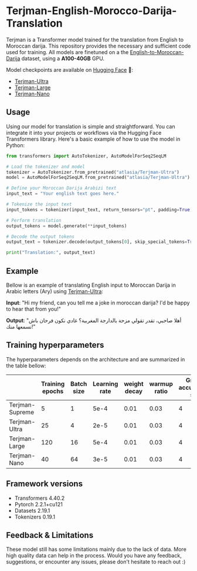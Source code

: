 # Terjman-English-Morocco-Darija-Translation

Terjman is a Transformer model trained for the translation from English to Moroccan darija.
This repository provides the necessary and sufficient code used for training.
All models are finetuned on a the [English-to-Moroccan-Darija](BounharAbdelaziz/English-to-Moroccan-Darija) dataset, using a **A100-40GB** GPU. 

Model checkpoints are available on [Hugging Face](https://huggingface.co/atlasia) 🤗:

- [Terjman-Ultra](https://huggingface.co/atlasia/Terjman-Ultra)
- [Terjman-Large](https://huggingface.co/spaces/atlasia/Terjman-Large-v2)
- [Terjman-Nano](https://huggingface.co/atlasia/Terjman-Nano) 

## Usage

Using our model for translation is simple and straightforward. 
You can integrate it into your projects or workflows via the Hugging Face Transformers library. 
Here's a basic example of how to use the model in Python:

```python
from transformers import AutoTokenizer, AutoModelForSeq2SeqLM

# Load the tokenizer and model
tokenizer = AutoTokenizer.from_pretrained("atlasia/Terjman-Ultra")
model = AutoModelForSeq2SeqLM.from_pretrained("atlasia/Terjman-Ultra")

# Define your Moroccan Darija Arabizi text
input_text = "Your english text goes here."

# Tokenize the input text
input_tokens = tokenizer(input_text, return_tensors="pt", padding=True, truncation=True)

# Perform translation
output_tokens = model.generate(**input_tokens)

# Decode the output tokens
output_text = tokenizer.decode(output_tokens[0], skip_special_tokens=True)

print("Translation:", output_text)
```

## Example

Bellow is an example of translating English input to Moroccan Darija in Arabic letters (Ary) using [Terjman-Ultra](https://huggingface.co/atlasia/Terjman-Ultra):

**Input**: "Hi my friend, can you tell me a joke in moroccan darija? I'd be happy to hear that from you!"

**Output**: "أهلا صاحبي، تقدر تقولي مزحة بالدارجة المغربية؟ غادي نكون فرحان باش نسمعها منك!"

## Training hyperparameters

The hyperparameters depends on the architecture and are summarized in the table bellow:

|                 | Training epochs | Batch size | Learning rate | weight decay | warmup ratio | Gradient accumulation steps | Gradient checkpointing |
|-----------------|-----------------|------------|---------------|--------------|--------------|-----------------------------|------------------------|
| Terjman-Supreme | 5               | 1          | 5e-4          | 0.01         | 0.03         | 4                           | True                   |
| Terjman-Ultra   | 25              | 4          | 2e-5          | 0.01         | 0.03         | 4                           | True                   |
| Terjman-Large   | 120             | 16         | 5e-4          | 0.01         | 0.03         | 4                           | True                   |
| Terjman-Nano    | 40              | 64         | 3e-5          | 0.01         | 0.03         | 4                           | True                   |


## Framework versions

- Transformers 4.40.2
- Pytorch 2.2.1+cu121
- Datasets 2.19.1
- Tokenizers 0.19.1


## Feedback & Limitations

These model still has some limitations mainly due to the lack of data. More high quality data can help in the process. Would you have any feedback, suggestions, or encounter any issues, please don't hesitate to reach out :)